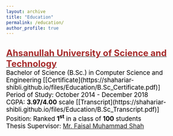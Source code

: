 ```yaml
---
layout: archive
title: "Education"
permalink: /education/
author_profile: true
---
```


<br/>
    <span style="color:black; font-size:17px"><b><a href="https://aust.edu" target="_blank"><font color="brown" size="5">Ahsanullah University of Science and Technology</font></a></b><br/>
    Bachelor of Science (B.Sc.) in Computer Science and Engineering [[Certificate](https://shahariar-shibli.github.io/files/Education/B.Sc_Certificate.pdf)] <br/>
    Period of Study: October 2014 - December 2018 <br/>
    CGPA: <b>3.97/4.00</b> scale [[Transcript](https://shahariar-shibli.github.io/files/Education/B.Sc_Transcript.pdf)] <br/>
	Position: Ranked <b>1<sup>st</sup></b> in a class of <b>100</b> students <br/>
    Thesis Supervisor: <a href="https://aust.edu/cse/faculty_member/mr_faisal_muhammad_shah">Mr. Faisal Muhammad Shah</a> <br/></span>
<br/>

